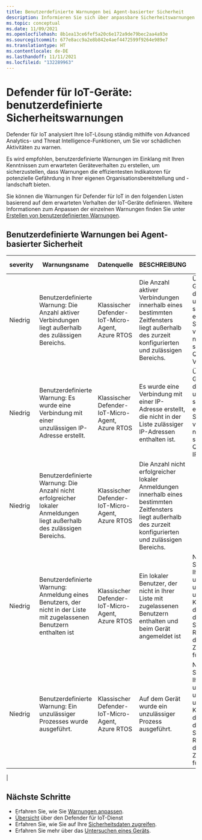 ```yaml
---
title: Benutzerdefinierte Warnungen bei Agent-basierter Sicherheit
description: Informieren Sie sich über anpassbare Sicherheitswarnungen und empfohlene Wartungsvorgänge unter Verwendung der Features und Dienste von Defender für IoT.
ms.topic: conceptual
ms.date: 11/09/2021
ms.openlocfilehash: 8b1ea13ce6fef5a20c6e172a9de79bec2aa4a93e
ms.sourcegitcommit: 677e8acc9a2e8b842e4aef4472599f9264e989e7
ms.translationtype: HT
ms.contentlocale: de-DE
ms.lasthandoff: 11/11/2021
ms.locfileid: "132289963"
---
```

# <a name="defender-for-iot-devices-custom-security-alerts"></a>Defender für IoT-Geräte: benutzerdefinierte Sicherheitswarnungen

Defender für IoT analysiert Ihre IoT-Lösung ständig mithilfe von Advanced Analytics- und Threat Intelligence-Funktionen, um Sie vor schädlichen Aktivitäten zu warnen.

Es wird empfohlen, benutzerdefinierte Warnungen im Einklang mit Ihren Kenntnissen zum erwarteten Geräteverhalten zu erstellen, um sicherzustellen, dass Warnungen die effizientesten Indikatoren für potenzielle Gefährdung in Ihrer eigenen Organisationsbereitstellung und -landschaft bieten.

Sie können die Warnungen für Defender für IoT in den folgenden Listen basierend auf dem erwarteten Verhalten der IoT-Geräte definieren. Weitere Informationen zum Anpassen der einzelnen Warnungen finden Sie unter [Erstellen von benutzerdefinierten Warnungen](quickstart-create-custom-alerts.md).

## <a name="agent-based-security-custom-alerts"></a>Benutzerdefinierte Warnungen bei Agent-basierter Sicherheit

| severity | Warnungsname | Datenquelle | BESCHREIBUNG | Vorschlag zur Problemlösung |
|--|--|--|--|--|
| Niedrig | Benutzerdefinierte Warnung: Die Anzahl aktiver Verbindungen liegt außerhalb des zulässigen Bereichs. | Klassischer Defender-IoT-Micro-Agent, Azure RTOS | Die Anzahl aktiver Verbindungen innerhalb eines bestimmten Zeitfensters liegt außerhalb des zurzeit konfigurierten und zulässigen Bereichs. | Überprüfen Sie die Geräteprotokolle. Ermitteln Sie den Ursprung der Verbindung, und bestimmen Sie, ob er schädlich ist. Ist er schädlich, entfernen Sie potenzielle Schadsoftware, und versuchen Sie, die Herkunft nachzuvollziehen. Ist er nicht schädlich, fügen Sie die Quelle der Liste mit zulässigen Verbindungen hinzu. |
| Niedrig | Benutzerdefinierte Warnung: Es wurde eine Verbindung mit einer unzulässigen IP-Adresse erstellt. | Klassischer Defender-IoT-Micro-Agent, Azure RTOS | Es wurde eine Verbindung mit einer IP-Adresse erstellt, die nicht in der Liste zulässiger IP-Adressen enthalten ist. | Überprüfen Sie die Geräteprotokolle. Ermitteln Sie den Ursprung der Verbindung, und bestimmen Sie, ob er schädlich ist. Ist er schädlich, entfernen Sie potenzielle Schadsoftware, und versuchen Sie, die Herkunft nachzuvollziehen. Ist er nicht schädlich, fügen Sie die Quelle der Liste mit zulässigen IP-Adressen hinzu. |
| Niedrig | Benutzerdefinierte Warnung: Die Anzahl nicht erfolgreicher lokaler Anmeldungen liegt außerhalb des zulässigen Bereichs. | Klassischer Defender-IoT-Micro-Agent, Azure RTOS | Die Anzahl nicht erfolgreicher lokaler Anmeldungen innerhalb eines bestimmten Zeitfensters liegt außerhalb des zurzeit konfigurierten und zulässigen Bereichs. |  |
| Niedrig | Benutzerdefinierte Warnung: Anmeldung eines Benutzers, der nicht in der Liste mit zugelassenen Benutzern enthalten ist | Klassischer Defender-IoT-Micro-Agent, Azure RTOS | Ein lokaler Benutzer, der nicht in Ihrer Liste mit zugelassenen Benutzern enthalten und beim Gerät angemeldet ist | Navigieren Sie beim Speichern von Rohdaten zu Ihrem Protokollanalysekonto, und verwenden Sie die Daten, um das Gerät zu untersuchen und die Quelle zu ermitteln. Korrigieren Sie anschließend die Positiv-/Sperrliste für diese Einstellungen. Speichern Sie derzeit keine Rohdaten, korrigieren Sie auf dem Gerät die Zulassungs-/Blockierungsliste für diese Einstellungen. |
| Niedrig | Benutzerdefinierte Warnung: Ein unzulässiger Prozesses wurde ausgeführt. | Klassischer Defender-IoT-Micro-Agent, Azure RTOS | Auf dem Gerät wurde ein unzulässiger Prozess ausgeführt. | Navigieren Sie beim Speichern von Rohdaten zu Ihrem Protokollanalysekonto, und verwenden Sie die Daten, um das Gerät zu untersuchen und die Quelle zu ermitteln. Korrigieren Sie anschließend die Positiv-/Sperrliste für diese Einstellungen. Speichern Sie derzeit keine Rohdaten, korrigieren Sie auf dem Gerät die Zulassungs-/Blockierungsliste für diese Einstellungen. |
|

## <a name="next-steps"></a>Nächste Schritte

- Erfahren Sie, wie Sie [Warnungen anpassen](quickstart-create-custom-alerts.md).
- [Übersicht](overview.md) über den Defender für IoT-Dienst
- Erfahren Sie, wie Sie auf Ihre [Sicherheitsdaten zugreifen](how-to-security-data-access.md).
- Erfahren Sie mehr über das [Untersuchen eines Geräts](how-to-investigate-device.md).
